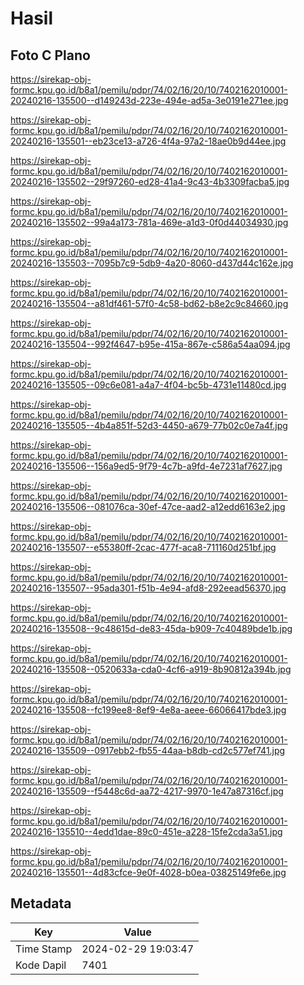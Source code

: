# Hasil

## Foto C Plano

https://sirekap-obj-formc.kpu.go.id/b8a1/pemilu/pdpr/74/02/16/20/10/7402162010001-20240216-135500--d149243d-223e-494e-ad5a-3e0191e271ee.jpg

https://sirekap-obj-formc.kpu.go.id/b8a1/pemilu/pdpr/74/02/16/20/10/7402162010001-20240216-135501--eb23ce13-a726-4f4a-97a2-18ae0b9d44ee.jpg

https://sirekap-obj-formc.kpu.go.id/b8a1/pemilu/pdpr/74/02/16/20/10/7402162010001-20240216-135502--29f97260-ed28-41a4-9c43-4b3309facba5.jpg

https://sirekap-obj-formc.kpu.go.id/b8a1/pemilu/pdpr/74/02/16/20/10/7402162010001-20240216-135502--99a4a173-781a-469e-a1d3-0f0d44034930.jpg

https://sirekap-obj-formc.kpu.go.id/b8a1/pemilu/pdpr/74/02/16/20/10/7402162010001-20240216-135503--7095b7c9-5db9-4a20-8060-d437d44c162e.jpg

https://sirekap-obj-formc.kpu.go.id/b8a1/pemilu/pdpr/74/02/16/20/10/7402162010001-20240216-135504--a81df461-57f0-4c58-bd62-b8e2c9c84660.jpg

https://sirekap-obj-formc.kpu.go.id/b8a1/pemilu/pdpr/74/02/16/20/10/7402162010001-20240216-135504--992f4647-b95e-415a-867e-c586a54aa094.jpg

https://sirekap-obj-formc.kpu.go.id/b8a1/pemilu/pdpr/74/02/16/20/10/7402162010001-20240216-135505--09c6e081-a4a7-4f04-bc5b-4731e11480cd.jpg

https://sirekap-obj-formc.kpu.go.id/b8a1/pemilu/pdpr/74/02/16/20/10/7402162010001-20240216-135505--4b4a851f-52d3-4450-a679-77b02c0e7a4f.jpg

https://sirekap-obj-formc.kpu.go.id/b8a1/pemilu/pdpr/74/02/16/20/10/7402162010001-20240216-135506--156a9ed5-9f79-4c7b-a9fd-4e7231af7627.jpg

https://sirekap-obj-formc.kpu.go.id/b8a1/pemilu/pdpr/74/02/16/20/10/7402162010001-20240216-135506--081076ca-30ef-47ce-aad2-a12edd6163e2.jpg

https://sirekap-obj-formc.kpu.go.id/b8a1/pemilu/pdpr/74/02/16/20/10/7402162010001-20240216-135507--e55380ff-2cac-477f-aca8-711160d251bf.jpg

https://sirekap-obj-formc.kpu.go.id/b8a1/pemilu/pdpr/74/02/16/20/10/7402162010001-20240216-135507--95ada301-f51b-4e94-afd8-292eead56370.jpg

https://sirekap-obj-formc.kpu.go.id/b8a1/pemilu/pdpr/74/02/16/20/10/7402162010001-20240216-135508--9c48615d-de83-45da-b909-7c40489bde1b.jpg

https://sirekap-obj-formc.kpu.go.id/b8a1/pemilu/pdpr/74/02/16/20/10/7402162010001-20240216-135508--0520633a-cda0-4cf6-a919-8b90812a394b.jpg

https://sirekap-obj-formc.kpu.go.id/b8a1/pemilu/pdpr/74/02/16/20/10/7402162010001-20240216-135508--fc199ee8-8ef9-4e8a-aeee-66066417bde3.jpg

https://sirekap-obj-formc.kpu.go.id/b8a1/pemilu/pdpr/74/02/16/20/10/7402162010001-20240216-135509--0917ebb2-fb55-44aa-b8db-cd2c577ef741.jpg

https://sirekap-obj-formc.kpu.go.id/b8a1/pemilu/pdpr/74/02/16/20/10/7402162010001-20240216-135509--f5448c6d-aa72-4217-9970-1e47a87316cf.jpg

https://sirekap-obj-formc.kpu.go.id/b8a1/pemilu/pdpr/74/02/16/20/10/7402162010001-20240216-135510--4edd1dae-89c0-451e-a228-15fe2cda3a51.jpg

https://sirekap-obj-formc.kpu.go.id/b8a1/pemilu/pdpr/74/02/16/20/10/7402162010001-20240216-135501--4d83cfce-9e0f-4028-b0ea-03825149fe6e.jpg


## Metadata

| Key        | Value               |
| ---------- | ------------------- |
| Time Stamp | 2024-02-29 19:03:47 |
| Kode Dapil | 7401                |



